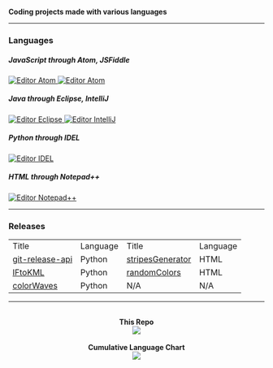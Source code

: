 <meta charset="UTF-8">
<link rel="shortcut icon" type="image/jpg" href="https://emojipedia-us.s3.dualstack.us-west-1.amazonaws.com/thumbs/120/microsoft/209/scroll_1f4dc.png"/>

<b>Coding projects made with various languages </b>

<hr/>

<h3>Languages</h3>

<h5>JavaScript through Atom, JSFiddle</h5>

<a href="https://atom.io/">
<img src="https://img.shields.io/badge/Editor-Atom-informational?style=flat&logo=atom&logoColor=white&color=111111" alt="Editor Atom">
</a>
  
<a href="http://jsfiddle.net/">
<img src="https://img.shields.io/badge/Editor-JSFiddle-informational?style=flat&logo=jsfiddle&logoColor=white&color=111111" alt="Editor Atom">
</a>

<h5>Java through Eclipse, IntelliJ</h5>

<a href="https://www.eclipse.org/downloads/packages/release/2020-03/r">
<img src="https://img.shields.io/badge/Editor-Eclipse-informational?style=flat&logo=eclipse-ide&logoColor=white&color=111111" alt="Editor Eclipse" />
</a>

<a href="https://www.jetbrains.com/idea/download/">
<img src="https://img.shields.io/badge/Editor-IntelliJ-informational?style=flat&logo=intellij-idea&logoColor=white&color=111111" alt="Editor IntelliJ" />
</a>

<h5>Python through IDEL</h5>

<a href="https://www.python.org/downloads/">
<img src="https://img.shields.io/badge/Editor-IDEL-informational?style=flat&logo=python&logoColor=white&color=111111" alt="Editor IDEL" />
</a>

<h5>HTML through Notepad++</h5>

<a href="https://notepad-plus-plus.org/downloads/">
<img src="https://img.shields.io/badge/Editor-Notepad++-informational?style=flat&logo=notepadplusplus&logoColor=white&color=111111" alt="Editor Notepad++" />
</a>

<hr/>

<h3>Releases</h3>
<table>
	<tr> <!-- Row -->
		<td>Title</td> <!-- Column -->
		<td>Language</td>
		<td>Title</td>
		<td>Language</td>
	</tr>
	<tr>
		<td><a href="https://github.com/ChauhanSai/Script-Projects/releases/tag/r1">git-release-api</a></td>
		<td>Python</td>
		<td><a href="https://github.com/ChauhanSai/Script-Projects/releases/tag/r2">stripesGenerator</a></td>
		<td>HTML</td>
	</tr>
	<tr>
		<td><a href="https://github.com/ChauhanSai/Script-Projects/releases/tag/r3">IFtoKML</a></td>
		<td>Python</td>
		<td><a href="https://github.com/ChauhanSai/Script-Projects/releases/tag/r4">randomColors</a></td>
		<td>HTML</td>
	</tr>
	<tr>
		<td><a href="https://github.com/ChauhanSai/Script-Projects/releases/tag/r5">colorWaves</a></td>
		<td>Python</td>
		<td><a>N/A</a></td>
		<td>N/A</td>
	</tr>
</table>

<hr/>

<p align="center">
  <br>
  <b>This Repo</b>
  <br>
  <a href="https://github.com/ChauhanSai/Script-Projects">
  <img align="center" src="https://github-readme-stats.vercel.app/api/pin/?username=ChauhanSai&repo=Script-Projects&title_color=ffffff&text_color=ffffff&icon_color=ffffff&bg_color=1d1f21" />
  </a>
  <br>
  <br>
  <b>Cumulative Language Chart</b>
  <br>
  <a href="https://github.com/ChauhanSai">
  <img align="center" src="https://github-readme-stats.vercel.app/api/top-langs/?username=ChauhanSai&title_color=ffffff&text_color=c9cacc&icon_color=ffffff&bg_color=1d1f21&langs_count=3" />
  </a>
